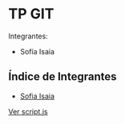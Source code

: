 # TP GIT

Integrantes:
- Sofía Isaia

## Índice de Integrantes

- [Sofia Isaia](./sofia_isaia.md)

[Ver script.js](script.js)
